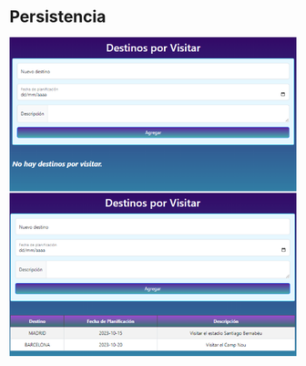 # Persistencia

<img src="https://github.com/Angel142330/Persistencia/blob/main/img/sinDestinos.png?raw=true" alt="sinDatos">

<img src="https://github.com/Angel142330/Persistencia/blob/main/img/conDestinos.png?raw=true" alt="sinDatos">
